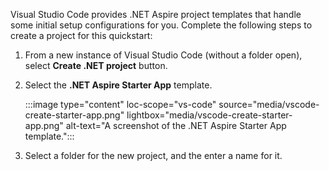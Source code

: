 Visual Studio Code provides .NET Aspire project templates that handle some initial setup configurations for you. Complete the following steps to create a project for this quickstart:

1. From a new instance of Visual Studio Code (without a folder open), select **Create .NET project** button.
1. Select the **.NET Aspire Starter App** template.

    :::image type="content" loc-scope="vs-code" source="media/vscode-create-starter-app.png" lightbox="media/vscode-create-starter-app.png" alt-text="A screenshot of the .NET Aspire Starter App template.":::

1. Select a folder for the new project, and the enter a name for it.
